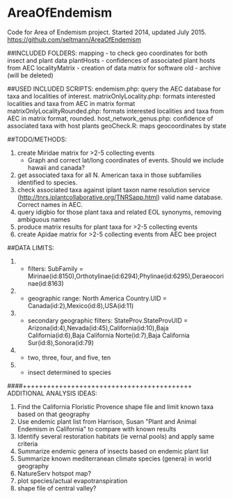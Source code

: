#  AreaOfEndemism

Code for Area of Endemism project. Started 2014, updated July 2015.
https://github.com/seltmann/AreaOfEndemism

##INCLUDED FOLDERS:
mapping - to check geo coordinates for both insect and plant data
plantHosts - confidences of associated plant hosts from AEC
localityMatrix - creation of data matrix for software
old - archive (will be deleted)

##USED INCLUDED SCRIPTS: 
endemism.php: query the AEC database for taxa and localities of interest.
matrixOnlyLocality.php: formats interested localities and taxa from AEC in matrix format
matrixOnlyLocalityRounded.php: formats interested localities and taxa from AEC in matrix format, rounded.
host_network_genus.php: confidence of associated taxa with host plants
geoCheck.R: maps geocoordinates by state

##TODO/METHODS:
1) create Miridae matrix for >2-5 collecting events
	- Graph and correct lat/long coordinates of events. Should we include hawaii and canada?
2) get associated taxa for all N. American taxa in those subfamilies identified to species.
3) check associated taxa against iplant taxon name resolution service (http://tnrs.iplantcollaborative.org/TNRSapp.html) valid name database. Correct names in AEC.
4) query idigbio for those plant taxa and related EOL synonyms, removing ambiguous names
5) produce matrix results for plant taxa for >2-5 collecting events
6) create Apidae matrix for >2-5 collecting events from AEC bee project

##DATA LIMITS:
1.	- filters: SubFamily = Mirinae(id:8150),Orthotylinae(id:6294),Phylinae(id:6295),Deraeocorinae(id:8163)

2.	- geographic range: North America Country.UID = Canada(id:2),Mexico(id:8),USA(id:11)
	
3.	- secondary geographic filters: StateProv.StateProvUID = Arizona(id:4),Nevada(id:45),California(id:10),Baja California(id:6),Baja California Norte(id:7),Baja California Sur(id:8),Sonora(id:79)
	
4.	- two, three, four, and five, ten
	
5.	- insect determined to species


####++++++++++++++++++++++++++++++++++++++++++
ADDITIONAL ANALYSIS IDEAS:
1) Find the California Floristic Provence shape file and limit known taxa based on that geography
2) Use endemic plant list from Harrison, Susan "Plant and Animal Endemism in California" to compare with known results
3) Identify several restoration habitats (ie vernal pools) and apply same criteria
4) Summarize endemic genera of insects based on endemic plant list
5) Summarize known mediterranean climate species (genera) in world geography
6) NatureServ hotspot map?
7) plot species/actual evapotranspiration
8) shape file of central valley?
